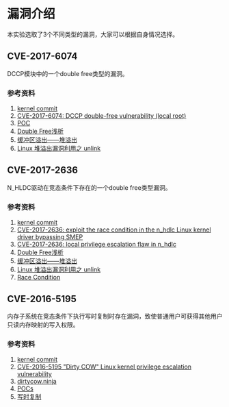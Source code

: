 # 漏洞介绍

本实验选取了3个不同类型的漏洞，大家可以根据自身情况选择。

## CVE-2017-6074

DCCP模块中的一个double free类型的漏洞。

### 参考资料

1. [kernel commit](https://git.kernel.org/pub/scm/linux/kernel/git/torvalds/linux.git/commit/?id=5edabca9d4cff7f1f2b68f0bac55ef99d9798ba4)
2. [CVE-2017-6074: DCCP double-free vulnerability (local root)](http://www.openwall.com/lists/oss-security/2017/02/22/3)
3. [POC](https://github.com/xairy/kernel-exploits/tree/master/CVE-2017-6074)
4. [Double Free浅析](http://wps2015.org/drops/drops/Double%20Free浅析.html)
5. [缓冲区溢出——堆溢出](http://staff.ustc.edu.cn/~sycheng/ssat/ch04a_Heap_Overflow.pdf)
6. [Linux 堆溢出漏洞利用之 unlink](https://segmentfault.com/a/1190000005655132)

## CVE-2017-2636

N_HLDC驱动在竞态条件下存在的一个double free类型漏洞。

### 参考资料

1. [kernel commit](https://git.kernel.org/pub/scm/linux/kernel/git/torvalds/linux.git/commit/?id=be10eb7589337e5defbe214dae038a53dd21add8)
2. [CVE-2017-2636: exploit the race condition in the n_hdlc Linux kernel driver bypassing SMEP](https://a13xp0p0v.github.io/2017/03/24/CVE-2017-2636.html)
3. [CVE-2017-2636: local privilege escalation flaw in n_hdlc](http://www.openwall.com/lists/oss-security/2017/03/07/6)
4. [Double Free浅析](http://wps2015.org/drops/drops/Double%20Free浅析.html)
5. [缓冲区溢出——堆溢出](http://staff.ustc.edu.cn/~sycheng/ssat/ch04a_Heap_Overflow.pdf)
6. [Linux 堆溢出漏洞利用之 unlink](https://segmentfault.com/a/1190000005655132)
7. [Race Condition](https://en.wikipedia.org/wiki/Race_condition)

## CVE-2016-5195

内存子系统在竞态条件下执行写时复制时存在漏洞，致使普通用户可获得其他用户只读内存映射的写入权限。

### 参考资料

1. [kernel commit](https://git.kernel.org/pub/scm/linux/kernel/git/torvalds/linux.git/commit/?id=19be0eaffa3ac7d8eb6784ad9bdbc7d67ed8e619)
2. [CVE-2016-5195 "Dirty COW" Linux kernel privilege escalation vulnerability](http://www.openwall.com/lists/oss-security/2016/10/21/1)
3. [dirtycow.ninja](https://dirtycow.ninja)
4. [POCs](https://github.com/dirtycow/dirtycow.github.io/wiki/PoCs)
5. [写时复制](https://zh.wikipedia.org/zh-cn/寫入時複製)

